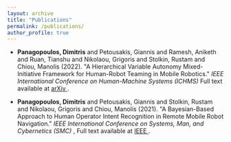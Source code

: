 ```yaml
---
layout: archive
title: "Publications"
permalink: /publications/
author_profile: true
---
```


* **Panagopoulos, Dimitris** and Petousakis, Giannis and Ramesh, Aniketh and Ruan, Tianshu and Nikolaou, Grigoris and Stolkin, Rustam and Chiou, Manolis (2022). "A Hierarchical Variable Autonomy Mixed-Initiative Framework for Human-Robot Teaming in Mobile Robotics."
<i>IEEE International Conference on Human-Machine Systems (ICHMS) </i> Full text available at <a href="https://arxiv.org/abs/2211.14095"> arXiv </a>.

* **Panagopoulos, Dimitris** and Petousakis, Giannis and Stolkin, Rustam and Nikolaou, Grigoris and Chiou, Manolis (2021). "A Bayesian-Based Approach to Human Operator Intent Recognition in Remote Mobile Robot Navigation." <i>IEEE International Conference on Systems, Man, and Cybernetics (SMC) </i>, Full text available at <a href="https://ieeexplore.ieee.org/abstract/document/9658942"> IEEE </a>.


<!-- {% if author.googlescholar %}
  You can also find my articles on <u><a href="{{author.googlescholar}}">my Google Scholar profile</a>.</u>
{% endif %}

{% include base_path %}

{% for post in site.publications reversed %}
  {% include archive-single.html %}
{% endfor %} -->
